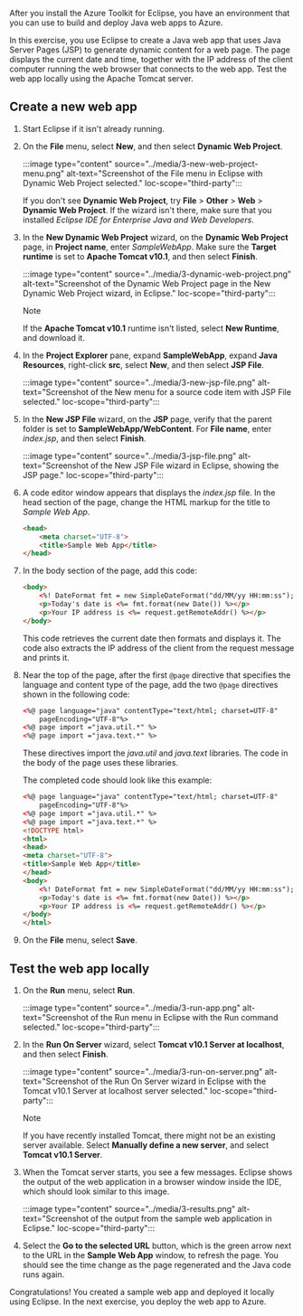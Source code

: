 After you install the Azure Toolkit for Eclipse, you have an environment that you can use to build and deploy Java web apps to Azure.

In this exercise, you use Eclipse to create a Java web app that uses Java Server Pages (JSP) to generate dynamic content for a web page. The page displays the current date and time, together with the IP address of the client computer running the web browser that connects to the web app. Test the web app locally using the Apache Tomcat server.

## Create a new web app

1. Start Eclipse if it isn't already running.

1. On the **File** menu, select **New**, and then select **Dynamic Web Project**.

   :::image type="content" source="../media/3-new-web-project-menu.png" alt-text="Screenshot of the File menu in Eclipse with Dynamic Web Project selected." loc-scope="third-party":::

   If you don't see **Dynamic Web Project**, try **File** > **Other** > **Web** > **Dynamic Web Project**. If the wizard isn't there, make sure that you installed *Eclipse IDE for Enterprise Java and Web Developers*.

1. In the **New Dynamic Web Project** wizard, on the **Dynamic Web Project** page, in **Project name**, enter  *SampleWebApp*. Make sure the **Target runtime** is set to **Apache Tomcat v10.1**, and then select **Finish**.

   :::image type="content" source="../media/3-dynamic-web-project.png" alt-text="Screenshot of the Dynamic Web Project page in the New Dynamic Web Project wizard, in Eclipse." loc-scope="third-party":::

   > [!NOTE]
   > If the **Apache Tomcat v10.1** runtime isn't listed, select **New Runtime**, and download it.

1. In the **Project Explorer** pane, expand **SampleWebApp**, expand **Java Resources**, right-click **src**, select **New**, and then select **JSP File**.

   :::image type="content" source="../media/3-new-jsp-file.png" alt-text="Screenshot of the New menu for a source code item with JSP File selected." loc-scope="third-party":::

1. In the **New JSP File** wizard, on the **JSP** page, verify that the parent folder is set to **SampleWebApp/WebContent**. For **File name**, enter *index.jsp*, and then select **Finish**.

   :::image type="content" source="../media/3-jsp-file.png" alt-text="Screenshot of the New JSP File wizard in Eclipse, showing the JSP page." loc-scope="third-party":::

1. A code editor window appears that displays the *index.jsp* file. In the head section of the page, change the HTML markup for the title to *Sample Web App*.

   ```html
   <head>
       <meta charset="UTF-8">
       <title>Sample Web App</title>
   </head>
   ```

1. In the body section of the page, add this code:

   ```html
   <body>
       <%! DateFormat fmt = new SimpleDateFormat("dd/MM/yy HH:mm:ss"); %>
       <p>Today's date is <%= fmt.format(new Date()) %></p>
       <p>Your IP address is <%= request.getRemoteAddr() %></p>
   </body>
   ```

   This code retrieves the current date then formats and displays it. The code also extracts the IP address of the client from the request message and prints it.

1. Near the top of the page, after the first `@page` directive that specifies the language and content type of the page, add the two `@page` directives shown in the following code:

   ```html
   <%@ page language="java" contentType="text/html; charset=UTF-8"
       pageEncoding="UTF-8"%>
   <%@ page import ="java.util.*" %>
   <%@ page import ="java.text.*" %>
   ```

   These directives import the *java.util* and *java.text* libraries. The code in the body of the page uses these libraries.

   The completed code should look like this example:

   ```html
   <%@ page language="java" contentType="text/html; charset=UTF-8"
       pageEncoding="UTF-8"%>
   <%@ page import ="java.util.*" %>
   <%@ page import ="java.text.*" %>
   <!DOCTYPE html>
   <html>
   <head>
   <meta charset="UTF-8">
   <title>Sample Web App</title>
   </head>
   <body>
       <%! DateFormat fmt = new SimpleDateFormat("dd/MM/yy HH:mm:ss"); %> 
       <p>Today's date is <%= fmt.format(new Date()) %></p>
       <p>Your IP address is <%= request.getRemoteAddr() %></p>
   </body>
   </html>
   ```

1. On the **File** menu, select **Save**.

## Test the web app locally

1. On the **Run** menu, select **Run**.

   :::image type="content" source="../media/3-run-app.png" alt-text="Screenshot of the Run menu in Eclipse with the Run command selected." loc-scope="third-party":::

1. In the **Run On Server** wizard, select **Tomcat v10.1 Server at localhost**, and then select **Finish**.

   :::image type="content" source="../media/3-run-on-server.png" alt-text="Screenshot of the Run On Server wizard in Eclipse with the Tomcat v10.1 Server at localhost server selected." loc-scope="third-party":::

   > [!NOTE]
   > If you have recently installed Tomcat, there might not be an existing server available. Select **Manually define a new server**, and select **Tomcat v10.1 Server**.

1. When the Tomcat server starts, you see a few messages. Eclipse shows the output of the web application in a browser window inside the IDE, which should look similar to this image.

   :::image type="content" source="../media/3-results.png" alt-text="Screenshot of the output from the sample web application in Eclipse." loc-scope="third-party":::

1. Select the **Go to the selected URL** button, which is the green arrow next to the URL in the **Sample Web App** window, to refresh the page. You should see the time change as the page regenerated and the Java code runs again.

Congratulations! You created a sample web app and deployed it locally using Eclipse. In the next exercise, you deploy the web app to Azure.
